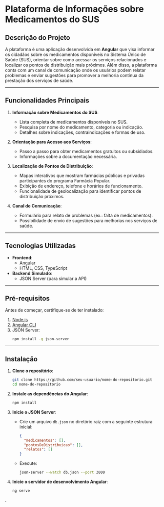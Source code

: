 # Plataforma de Informações sobre Medicamentos do SUS

## Descrição do Projeto

A plataforma é uma aplicação desenvolvida em **Angular** que visa informar os cidadãos sobre os medicamentos disponíveis no Sistema Único de Saúde (SUS), orientar sobre como acessar os serviços relacionados e localizar os pontos de distribuição mais próximos. Além disso, a plataforma conta com um canal de comunicação onde os usuários podem relatar problemas e enviar sugestões para promover a melhoria contínua da prestação dos serviços de saúde.

---

## Funcionalidades Principais

1. **Informação sobre Medicamentos do SUS**:
   - Lista completa de medicamentos disponíveis no SUS.
   - Pesquisa por nome do medicamento, categoria ou indicação.
   - Detalhes sobre indicações, contraindicações e formas de uso.

2. **Orientação para Acesso aos Serviços**:
   - Passo a passo para obter medicamentos gratuitos ou subsidiados.
   - Informações sobre a documentação necessária.

3. **Localização de Pontos de Distribuição**:
   - Mapas interativos que mostram farmácias públicas e privadas participantes do programa Farmácia Popular.
   - Exibição de endereço, telefone e horários de funcionamento.
   - Funcionalidade de geolocalização para identificar pontos de distribuição próximos.

4. **Canal de Comunicação**:
   - Formulário para relato de problemas (ex.: falta de medicamentos).
   - Possibilidade de envio de sugestões para melhorias nos serviços de saúde.

---

## Tecnologias Utilizadas

- **Frontend**:
  - Angular
  - HTML, CSS, TypeScript
- **Backend Simulado**:
  - JSON Server (para simular a API)

---

## Pré-requisitos

Antes de começar, certifique-se de ter instalado:

1. [Node.js](https://nodejs.org/)
2. [Angular CLI](https://angular.io/cli)
3. JSON Server:
   ```bash
   npm install -g json-server
   ```

---

## Instalação

1. **Clone o repositório**:
   ```bash
   git clone https://github.com/seu-usuario/nome-do-repositorio.git
   cd nome-do-repositorio
   ```

2. **Instale as dependências do Angular**:
   ```bash
   npm install
   ```

3. **Inicie o JSON Server**:
   - Crie um arquivo `db.json` no diretório raiz com a seguinte estrutura inicial:
     ```json
     {
       "medicamentos": [],
       "pontosDeDistribuicao": [],
       "relatos": []
     }
     ```
   - Execute:
     ```bash
     json-server --watch db.json --port 3000
     ```

4. **Inicie o servidor de desenvolvimento Angular**:
   ```bash
   ng serve
   ```
.

